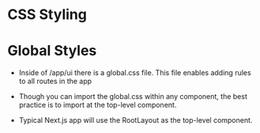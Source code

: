 # CSS Styling

# Global Styles

- Inside of /app/ui there is a global.css file. This file enables adding rules to all routes in the app

- Though you can import the global.css  within any component, the best practice is to import at the top-level component.

- Typical Next.js app will use the RootLayout as the top-level component. 